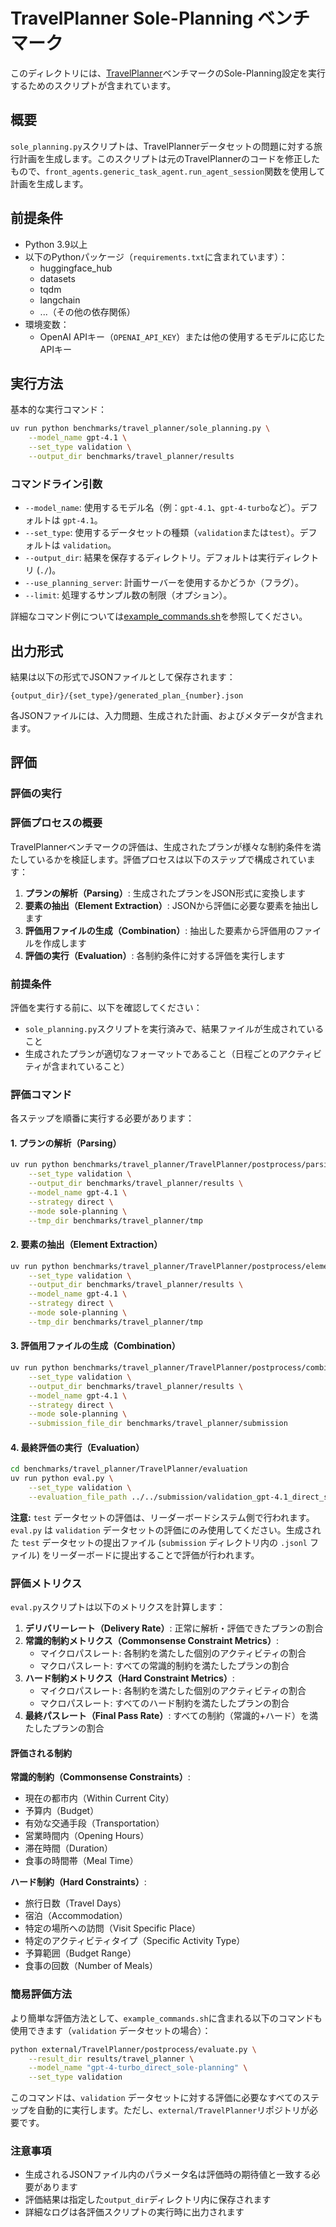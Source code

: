 # TravelPlanner Sole-Planning ベンチマーク

このディレクトリには、[TravelPlanner](https://github.com/OSU-NLP-Group/TravelPlanner)ベンチマークのSole-Planning設定を実行するためのスクリプトが含まれています。

## 概要

`sole_planning.py`スクリプトは、TravelPlannerデータセットの問題に対する旅行計画を生成します。このスクリプトは元のTravelPlannerのコードを修正したもので、`front_agents.generic_task_agent.run_agent_session`関数を使用して計画を生成します。

## 前提条件

- Python 3.9以上
- 以下のPythonパッケージ（`requirements.txt`に含まれています）：
  - huggingface_hub
  - datasets
  - tqdm
  - langchain
  - ...（その他の依存関係）
- 環境変数：
  - OpenAI APIキー（`OPENAI_API_KEY`）または他の使用するモデルに応じたAPIキー

## 実行方法

基本的な実行コマンド：

```bash
uv run python benchmarks/travel_planner/sole_planning.py \
    --model_name gpt-4.1 \
    --set_type validation \
    --output_dir benchmarks/travel_planner/results
```

### コマンドライン引数

- `--model_name`: 使用するモデル名（例：`gpt-4.1`、`gpt-4-turbo`など）。デフォルトは `gpt-4.1`。
- `--set_type`: 使用するデータセットの種類（`validation`または`test`）。デフォルトは `validation`。
- `--output_dir`: 結果を保存するディレクトリ。デフォルトは実行ディレクトリ (`./`)。
- `--use_planning_server`: 計画サーバーを使用するかどうか（フラグ）。
- `--limit`: 処理するサンプル数の制限（オプション）。

詳細なコマンド例については[example_commands.sh](./example_commands.sh)を参照してください。

## 出力形式

結果は以下の形式でJSONファイルとして保存されます：
```
{output_dir}/{set_type}/generated_plan_{number}.json
```

各JSONファイルには、入力問題、生成された計画、およびメタデータが含まれます。

## 評価

### 評価の実行

### 評価プロセスの概要

TravelPlannerベンチマークの評価は、生成されたプランが様々な制約条件を満たしているかを検証します。評価プロセスは以下のステップで構成されています：

1. **プランの解析（Parsing）**: 生成されたプランをJSON形式に変換します
2. **要素の抽出（Element Extraction）**: JSONから評価に必要な要素を抽出します
3. **評価用ファイルの生成（Combination）**: 抽出した要素から評価用のファイルを作成します
4. **評価の実行（Evaluation）**: 各制約条件に対する評価を実行します

### 前提条件

評価を実行する前に、以下を確認してください：

- `sole_planning.py`スクリプトを実行済みで、結果ファイルが生成されていること
- 生成されたプランが適切なフォーマットであること（日程ごとのアクティビティが含まれていること）

### 評価コマンド

各ステップを順番に実行する必要があります：

#### 1. プランの解析（Parsing）

```bash
uv run python benchmarks/travel_planner/TravelPlanner/postprocess/parsing.py \
    --set_type validation \
    --output_dir benchmarks/travel_planner/results \
    --model_name gpt-4.1 \
    --strategy direct \
    --mode sole-planning \
    --tmp_dir benchmarks/travel_planner/tmp
```

#### 2. 要素の抽出（Element Extraction）

```bash
uv run python benchmarks/travel_planner/TravelPlanner/postprocess/element_extraction.py \
    --set_type validation \
    --output_dir benchmarks/travel_planner/results \
    --model_name gpt-4.1 \
    --strategy direct \
    --mode sole-planning \
    --tmp_dir benchmarks/travel_planner/tmp
```

#### 3. 評価用ファイルの生成（Combination）

```bash
uv run python benchmarks/travel_planner/TravelPlanner/postprocess/combination.py \
    --set_type validation \
    --output_dir benchmarks/travel_planner/results \
    --model_name gpt-4.1 \
    --strategy direct \
    --mode sole-planning \
    --submission_file_dir benchmarks/travel_planner/submission
```

#### 4. 最終評価の実行（Evaluation）

```bash
cd benchmarks/travel_planner/TravelPlanner/evaluation
uv run python eval.py \
    --set_type validation \
    --evaluation_file_path ../../submission/validation_gpt-4.1_direct_sole-planning_submission.jsonl
```

**注意:** `test` データセットの評価は、リーダーボードシステム側で行われます。`eval.py` は `validation` データセットの評価にのみ使用してください。生成された `test` データセットの提出ファイル (`submission` ディレクトリ内の `.jsonl` ファイル) をリーダーボードに提出することで評価が行われます。

### 評価メトリクス

`eval.py`スクリプトは以下のメトリクスを計算します：

1. **デリバリーレート（Delivery Rate）**: 正常に解析・評価できたプランの割合
2. **常識的制約メトリクス（Commonsense Constraint Metrics）**:
   - マイクロパスレート: 各制約を満たした個別のアクティビティの割合
   - マクロパスレート: すべての常識的制約を満たしたプランの割合
3. **ハード制約メトリクス（Hard Constraint Metrics）**:
   - マイクロパスレート: 各制約を満たした個別のアクティビティの割合
   - マクロパスレート: すべてのハード制約を満たしたプランの割合
4. **最終パスレート（Final Pass Rate）**: すべての制約（常識的+ハード）を満たしたプランの割合

#### 評価される制約

**常識的制約（Commonsense Constraints）**:
- 現在の都市内（Within Current City）
- 予算内（Budget）
- 有効な交通手段（Transportation）
- 営業時間内（Opening Hours）
- 滞在時間（Duration）
- 食事の時間帯（Meal Time）

**ハード制約（Hard Constraints）**:
- 旅行日数（Travel Days）
- 宿泊（Accommodation）
- 特定の場所への訪問（Visit Specific Place）
- 特定のアクティビティタイプ（Specific Activity Type）
- 予算範囲（Budget Range）
- 食事の回数（Number of Meals）

### 簡易評価方法

より簡単な評価方法として、`example_commands.sh`に含まれる以下のコマンドも使用できます（`validation` データセットの場合）：

```bash
python external/TravelPlanner/postprocess/evaluate.py \
    --result_dir results/travel_planner \
    --model_name "gpt-4-turbo_direct_sole-planning" \
    --set_type validation
```

このコマンドは、`validation` データセットに対する評価に必要なすべてのステップを自動的に実行します。ただし、`external/TravelPlanner`リポジトリが必要です。

### 注意事項

- 生成されるJSONファイル内のパラメータ名は評価時の期待値と一致する必要があります
- 評価結果は指定した`output_dir`ディレクトリ内に保存されます
- 詳細なログは各評価スクリプトの実行時に出力されます 